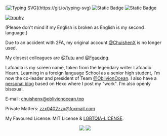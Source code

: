 [![Typing SVG](https://readme-typing-svg.demolab.com?font=Black+Ops+One&duration=3000&pause=500&color=66ccff&center=true&vCenter=true&multiline=true&random=false&width=435&height=80&lines=Learn+to+become+INVISIBLE.;I+am+who+that+isn't.)](https://git.io/typing-svg)
![Static Badge](https://img.shields.io/badge/Into-Oblivion-blue)
![Static Badge](https://img.shields.io/badge/Fitting-High_School-orange)

[![trophy](https://github-profile-trophy.vercel.app/?username=Lafcadia)](https://github.com/ryo-ma/github-profile-trophy)

(Please don't mind if my English is broken as English is my second language.)

Due to an accident with 2FA, my original account [@ChuishenX](https://github.com/ChuishenX/) is no longer used.

My closest colleagues are [@Tutu](https://github.com/zzhiro/) and [@Fgaoxing](https://github.com/Fgaoxing/).

Lafcadia is my screen name, taken from the legendary writer Lafcadio Hearn. Learning in a foreign language School as a senior high student, I'm now the co-leader and president of Team [@OblivionOcean](https://github.com/OblivionOcean). I also have a [personal blog](https://chuishen.xyz) based on Hexo where I post my "work". I'm also openly bisexual.

E-mail: chuishenx@oblivionocean.top

Private Matters: zzx0402zzx@foxmail.com

My Favoured License: MIT License & [LGBTQIA-LICENSE](https://github.com/mis1042/LGBTQIA-LICENSE).

<div align="center">
  <img src="https://github-readme-stats.vercel.app/api?username=ChuishenX&rank_icon=percentile&count_private=true&include_orgs=true&" />
  <img src="https://github-readme-stats.vercel.app/api?username=Lafcadia&rank_icon=percentile&count_private=true&include_orgs=true&" />
</div>
